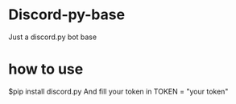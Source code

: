 # Discord-py-base

Just a discord.py bot base

# how to use 

$pip install discord.py
And fill your token in 
TOKEN = "your token" 





